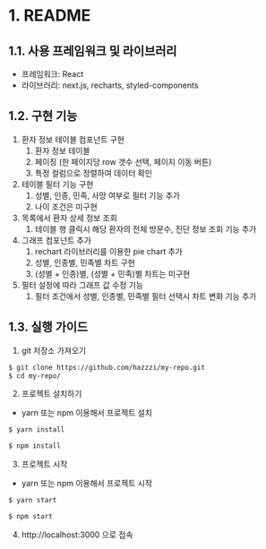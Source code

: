 # 1. README

## 1.1. 사용 프레임워크 및 라이브러리
- 프레임워크: React
- 라이브러리: next.js, recharts, styled-components

## 1.2. 구현 기능
1. 환자 정보 테이블 컴포넌트 구현
   1. 환자 정보 테이블
   2. 페이징 (한 페이지당 row 갯수 선택, 페이지 이동 버튼)
   3. 특정 컬럼으로 정렬하여 데이터 확인
2. 테이블 필터 기능 구현
   1. 성별, 인종, 민족, 사망 여부로 필터 기능 추가
   2. 나이 조건은 미구현
3. 목록에서 환자 상세 정보 조회
   1. 테이블 행 클릭시 해당 환자의 전체 방문수, 진단 정보 조회 기능 추가
4. 그래프 컴포넌트 추가
   1. rechart 라이브러리를 이용한 pie chart 추가
   2. 성별, 인종별, 민족별 차트 구현
   3. (성별 + 인종)별, (성별 + 민족)별 차트는 미구현
5. 필터 설정에 따라 그래프 값 수정 기능
   1. 필터 조건에서 성별, 인종별, 민족별 필터 선택시 차트 변화 기능 추가

## 1.3. 실행 가이드

1. git 저장소 가져오기
```bash
$ git clone https://github.com/hazzzi/my-repo.git
$ cd my-repo/
```

2. 프로젝트 설치하기 
  - yarn 또는 npm 이용해서 프로젝트 설치
  ```bash
  $ yarn install
  ```
  ```bash
  $ npm install
  ```

3. 프로젝트 시작
  - yarn 또는 npm 이용해서 프로젝트 시작
  ```bash
  $ yarn start
  ```
  ```bash
  $ npm start
  ```

4. http://localhost:3000 으로 접속
